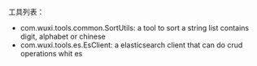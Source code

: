 工具列表：
- com.wuxi.tools.common.SortUtils:  a tool to sort a string list contains digit, alphabet or chinese
- com.wuxi.tools.es.EsClient: a elasticsearch client that can do crud operations whit es
